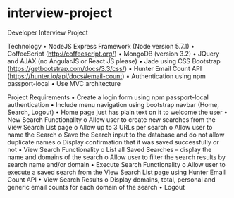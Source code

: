 # interview-project

Developer Interview Project

Technology
•	NodeJS Express Framework (Node version 5.7.1)
•	CoffeeScript (http://coffeescript.org/)
•	MongoDB (version 3.2)
•	JQuery and AJAX (no AngularJS or React JS please)
•	Jade using CSS Bootstrap (https://getbootstrap.com/docs/3.3/css/)
•	Hunter Email Count API (https://hunter.io/api/docs#email-count)
•	Authentication using npm passport-local
•	Use MVC architecture

Project Requirements
•	Create a login form using npm passport-local authentication
•	Include menu navigation using bootstrap navbar (Home, Search, Logout)
•	Home page just has plain text on it to welcome the user
•	New Search Functionality
o	Allow user to create new searches from the View Search List page
o	Allow up to 3 URLs per search
o	Allow user to name the Search
o	Save the Search input to the database and do not allow duplicate names
o	Display confirmation that it was saved successfully or not
•	View Search Functionality
o	List all Saved Searches – display the name and domains of the search 
o	Allow user to filter the search results by search name and/or domain
•	Execute Search Functionality
o	Allow user to execute a saved search from the View Search List page using Hunter Email Count API
•	View Search Results
o	Display domains, total, personal and generic email counts for each domain of the search
•	Logout 
